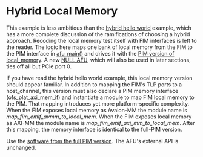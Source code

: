 # Hybrid Local Memory

This example is less ambitious than the [hybrid hello world](../hello_world/) example, which has a more complete discussion of the ramifications of choosing a hybrid approach. Recoding the local memory test itself with FIM interfaces is left to the reader. The logic here maps one bank of local memory from the FIM to the PIM interface in [afu\_main\(\)](hw/rtl/afu_main.sv) and drives it with the [PIM version of local\_memory](../../01_pim_ifc/local_memory). A new [NULL AFU](../../03_afu_main/hello_world/hw/rtl/null_afu.sv), which will also be used in later sections, ties off all but PCIe port 0.

If you have read the hybrid hello world example, this local memory version should appear familiar. In addition to mapping the FIM's TLP ports to a host\_channel, this version must also declare a PIM memory interface \(ofs\_plat\_axi\_mem\_if\) and instantiate a module to map FIM local memory to the PIM. That mapping introduces yet more platform-specific complexity. When the FIM exposes local memory as Avalon-MM the module name is *map\_fim\_emif\_avmm\_to\_local\_mem*. When the FIM exposes local memory as AXI-MM the module name is *map\_fim\_emif\_axi\_mm\_to\_local\_mem*. After this mapping, the memory interface is identical to the full-PIM version.

Use the [software from the full PIM version](../../01_pim_ifc/local_memory/sw). The AFU's external API is unchanged.
